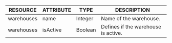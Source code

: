 | RESOURCE | ATTRIBUTE | TYPE | DESCRIPTION |
| --- | --- | --- | --- |
| warehouses | name | Integer | Name of the warehouse. |
| warehouses | isActive | Boolean | Defines if the warehouse is active. |
